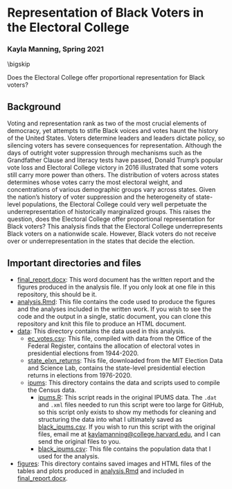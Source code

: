 # Representation of Black Voters in the Electoral College
### Kayla Manning, Spring 2021

\bigskip

Does the Electoral College offer proportional representation for Black voters?

## Background

Voting and representation rank as two of the most crucial elements of democracy, yet attempts to stifle Black voices and votes haunt the history of the United States. Voters determine leaders and leaders dictate policy, so silencing voters has severe consequences for representation. Although the days of outright voter suppression through mechanisms such as the Grandfather Clause and literacy tests have passed, Donald Trump’s popular vote loss and Electoral College victory in 2016 illustrated that some voters still carry more power than others. The distribution of voters across states determines whose votes carry the most electoral weight, and concentrations of various demographic groups vary across states. Given the nation’s history of voter suppression and the heterogeneity of state-level populations, the Electoral College could very well perpetuate the underrepresentation of historically marginalized groups. This raises the question, does the Electoral College offer proportional representation for Black voters? This analysis finds that the Electoral College underrepresents Black voters on a nationwide scale. However, Black voters do not receive over or underrepresentation in the states that decide the election.

## Important directories and files

- [final_report.docx](final_report.docx): This word document has the written report and the figures produced in the analysis file. If you only look at one file in this repository, this should be it.
- [analysis.Rmd](analysis.Rmd): This file contains the code used to produce the figures and the analyses included in the written work. If you wish to see the code and the output in a single, static document, you can clone this repository and knit this file to produce an HTML document.
- [data](data): This directory contains the data used in this analysis.
  + [ec_votes.csv](data/ec_votes.csv): This file, compiled with data from the Office of the Federal Register, contains the allocation of electoral votes in presidential elections from 1944-2020.
  + [state_elxn_returns](data/state_elxn_returns.csv): This file, downloaded from the MIT Election Data and Science Lab, contains the state-level presidential election returns in elections from 1976-2020. 
  + [ipums](data/ipums): This directory contains the data and scripts used to compile the Census data.
    - [ipums.R](data/ipums/ipums.R): This script reads in the original IPUMS data. The `.dat` and `.xml` files needed to run this script were too large for GitHub, so this script only exists to show my methods for cleaning and structuring the data into what I ultimately saved as [black_ipums.csv](data/black_ipums.csv). If you wish to run this script with the original files, email me at [kaylamanning@college.harvard.edu](kaylamanning@college.harvard.edu), and I can send the original files to you.
    - [black_ipums.csv](data/black_ipums.csv): This file contains the population data that I used for the analysis.
- [figures](figures): This directory contains saved images and HTML files of the tables and plots produced in [analysis.Rmd](analysis.Rmd) and included in [final_report.docx](final_report.docx).
